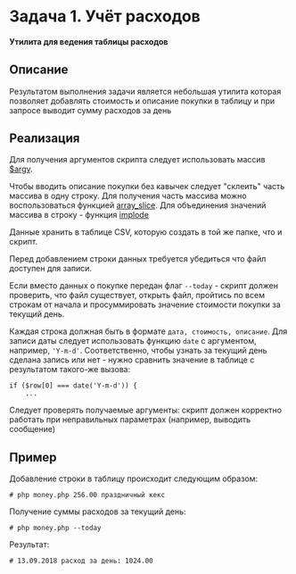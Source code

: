 # Задача 1. Учёт расходов

#### Утилита для ведения таблицы расходов

## Описание
Результатом выполнения задачи является небольшая утилита которая позволяет добавлять стоимость и описание покупки в таблицу и при запросе выводит сумму расходов за день

## Реализация
Для получения аргументов скрипта следует использовать массив [$argv](http://php.net/manual/ru/reserved.variables.argv.php).

Чтобы вводить описание покупки без кавычек следует "склеить" часть массива в одну строку. Для получения часть массива можно воспользоваться функцией [array_slice](http://php.net/manual/ru/function.array-slice.php). Для объединения значений массива в строку - функция [implode](http://php.net/manual/ru/function.implode.php)

Данные хранить в таблице CSV, которую создать в той же папке, что и скрипт.

Перед добавлением строки данных требуется убедиться что файл доступен для записи.

Если вместо данных о покупке передан флаг `--today` - скрипт должен проверить, что файл существует, открыть файл, пройтись по всем строкам от начала и просуммировать значение стоимости покупки за текущий день.

Каждая строка должная быть в формате `дата, стоимость, описание`. Для записи даты следует использовать функцию `date` с аргументом, например, `'Y-m-d'`. Соответственно, чтобы узнать за текущий день сделана запись или нет - нужно сравнить значение в таблице с результатом такого-же вызова:

```
if ($row[0] === date('Y-m-d')) {
	...
```

Следует проверять получаемые аргументы: скрипт должен корректно работать при неправильных параметрах (например, выводить сообщение)

## Пример
Добавление строки в таблицу происходит следующим образом:
```
# php money.php 256.00 праздничный кекс
```

Получение суммы расходов за текущий день:
```
# php money.php --today
```

Результат:
```
# 13.09.2018 расход за день: 1024.00
```

